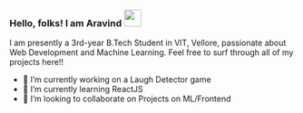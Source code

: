 ### Hello, folks! I am Aravind <img src="https://raw.githubusercontent.com/MartinHeinz/MartinHeinz/master/wave.gif" width="30px">

I am presently a 3rd-year B.Tech Student in VIT, Vellore, passionate about Web Development and Machine Learning. Feel free to surf through all of my projects here!!
<!-- Actual text -->
- 🔭 I’m currently working on a Laugh Detector game
- 🌱 I’m currently learning ReactJS
- 👯 I’m looking to collaborate on Projects on ML/Frontend
<!--
**AravindHari/AravindHari** is a ✨ _special_ ✨ repository because its `README.md` (this file) appears on your GitHub profile.

Here are some ideas to get you started:

- 🔭 I’m currently working on a Laugh Detector game
- 🌱 I’m currently learning ReactJS
- 👯 I’m looking to collaborate on Projects on ML/Frontend
- 🤔 I’m looking for help with ...
- 💬 Ask me about ...
- 📫 How to reach me: ...
- 😄 Pronouns: ...
- ⚡ Fun fact: ...
-->
